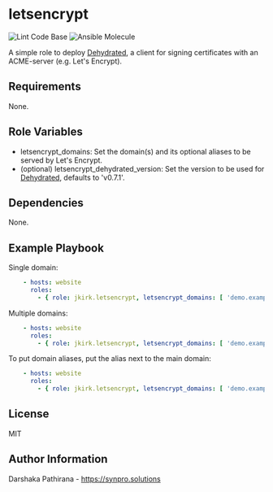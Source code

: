 letsencrypt
===========

![Lint Code Base](https://github.com/jkirk/ansible-role-base/actions/workflows/linter.yml/badge.svg)
![Ansible Molecule](https://github.com/jkirk/ansible-role-base/actions/workflows/molecule.yml/badge.svg)

A simple role to deploy [Dehydrated](https://github.com/dehydrated-io/dehydrated), a client for signing certificates with an ACME-server (e.g. Let's Encrypt).

Requirements
------------

None.

Role Variables
--------------

* letsencrypt_domains: Set the domain(s) and its optional aliases to be served by Let's Encrypt.
* (optional) letsencrypt_dehydrated_version: Set the version to be used for [Dehydrated](https://github.com/dehydrated-io/dehydrated/releases), defaults to 'v0.7.1'.

Dependencies
------------

None.

Example Playbook
----------------

Single domain:
```yaml
    - hosts: website
      roles:
        - { role: jkirk.letsencrypt, letsencrypt_domains: [ 'demo.example.com' ] }
```

Multiple domains:
```yaml
    - hosts: website
      roles:
        - { role: jkirk.letsencrypt, letsencrypt_domains: [ 'demo.example.com', 'demo2.example.com' ], letsencrypt_dehydrated_version: 'v0.6.2' }
```

To put domain aliases, put the alias next to the main domain:
```yaml
    - hosts: website
      roles:
        - { role: jkirk.letsencrypt, letsencrypt_domains: [ 'demo.example.com alias.example.com' ] }
```

License
-------

MIT

Author Information
------------------

Darshaka Pathirana - <https://synpro.solutions>
